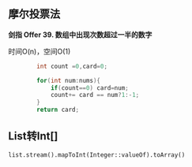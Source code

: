 



## **摩尔投票法**

**剑指 Offer 39. 数组中出现次数超过一半的数字**

时间O(n)，空间O(1)

```java
        int count =0,card=0;

        for(int num:nums){
            if(count==0) card=num;
            count+= card == num?1:-1;
        }
        return card;
```



## **List<Integer>转Int[]**

`list.stream().mapToInt(Integer::valueOf).toArray()`

